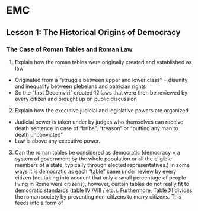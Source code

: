 
# EMC 

## Lesson 1: The Historical Origins of Democracy

### The Case of Roman Tables and Roman Law

1.  Explain how the roman tables were originally created and established as law
-   Originated from a “struggle between upper and lower class” = disunity and inequality between plebeians and patrician rights
-   So the “first Decemviri” created 12 laws that were then be reviewed by every citizen and brought up on public discussion
2.  Explain how the executive judicial and legislative powers are organized
-   Judicial power is taken under by judges who themselves can receive death sentence in case of “bribe”, “treason” or “putting any man to death unconvicted”
-   Law is above any executive power.
3.  Can the roman tables be considered as democratic (democracy = a system of government by the whole population or all the eligible members of a state, typically through elected representatives.)
In some ways it is democratic as each “table” came under review by every citizen (not taking into account that only a small percentage of people living in Rome were citizens), however, certain tables do not really fit to democratic standards (table IV /VIII / etc.). Furthermore, Table XI divides the roman society by preventing non-citizens to marry citizens. This feeds into a form of 
<!--stackedit_data:
eyJoaXN0b3J5IjpbMTcyMzU5NzQ2NSw0Mzg5ODQzMjUsLTE4Mz
U0ODc5MDBdfQ==
-->